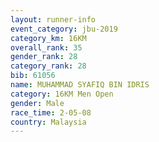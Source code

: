 ```yaml
---
layout: runner-info 
event_category: jbu-2019 
category_km: 16KM  
overall_rank: 35
gender_rank: 28
category_rank: 28
bib: 61056
name: MUHAMMAD SYAFIQ BIN IDRIS
category: 16KM Men Open
gender: Male
race_time: 2-05-08
country: Malaysia
---
```

